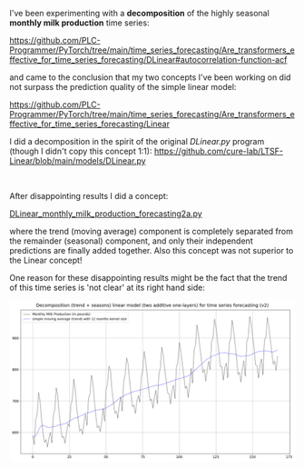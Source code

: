 I've been experimenting with a **decomposition** of the highly seasonal **monthly milk production** time series:

https://github.com/PLC-Programmer/PyTorch/tree/main/time_series_forecasting/Are_transformers_effective_for_time_series_forecasting/DLinear#autocorrelation-function-acf

and came to the conclusion that my two concepts I've been working on did not surpass the prediction quality of the simple linear model:

https://github.com/PLC-Programmer/PyTorch/tree/main/time_series_forecasting/Are_transformers_effective_for_time_series_forecasting/Linear

I did a decomposition in the spirit of the original *DLinear.py* program (though I didn't copy this concept 1:1): https://github.com/cure-lab/LTSF-Linear/blob/main/models/DLinear.py

<br/>

After disappointing results I did a concept:

[DLinear_monthly_milk_production_forecasting2a.py](/time_series_forecasting/Are_transformers_effective_for_time_series_forecasting/DLinear/backup/DLinear_monthly_milk_production_forecasting2a.py)

where the trend (moving average) component is completely separated from the remainder (seasonal) component, and only their independent predictions are finally added together. Also this concept was not superior to the Linear concept!

One reason for these disappointing results might be the fact that the trend of this time series is 'not clear' at its right hand side:

![plot](./DLinear/backup/monthly_milk_production_forecasting2_00a.png)
